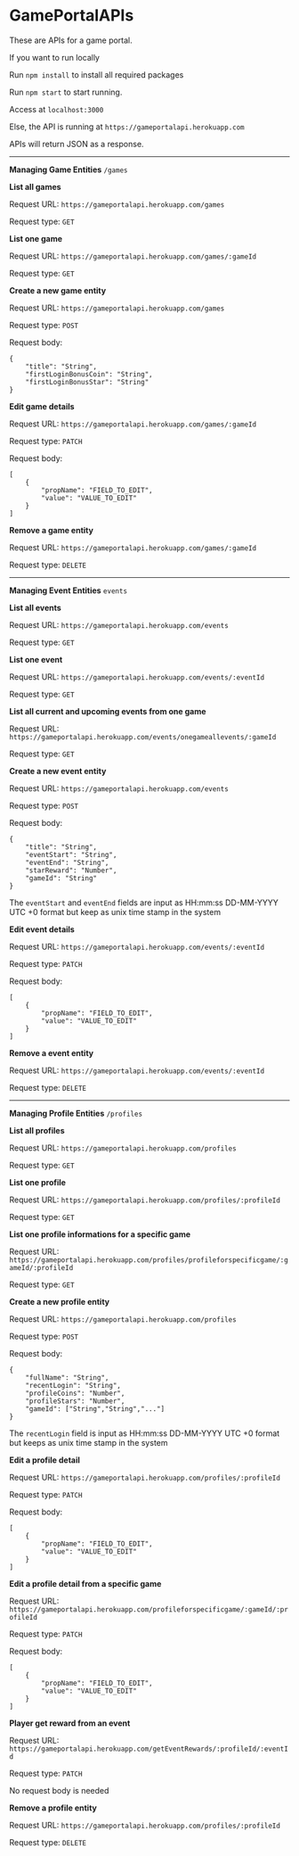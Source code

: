 # GamePortalAPIs

These are APIs for a game portal.

If you want to run locally

Run `npm install` to install all required packages

Run `npm start` to start running.

Access at `localhost:3000`

Else, the API is running at `https://gameportalapi.herokuapp.com`

APIs will return JSON as a response.

---

**Managing Game Entities** `/games`

**List all games**

Request URL: `https://gameportalapi.herokuapp.com/games`

Request type: `GET`

**List one game**

Request URL: `https://gameportalapi.herokuapp.com/games/:gameId`

Request type: `GET`

**Create a new game entity**

Request URL: `https://gameportalapi.herokuapp.com/games`

Request type: `POST`

Request body:
```
{
    "title": "String",
    "firstLoginBonusCoin": "String",
    "firstLoginBonusStar": "String"
}
```

**Edit game details**

Request URL: `https://gameportalapi.herokuapp.com/games/:gameId`

Request type: `PATCH`

Request body:
```
[
    {
        "propName": "FIELD_TO_EDIT",
        "value": "VALUE_TO_EDIT"
    }
]
```

**Remove a game entity**

Request URL: `https://gameportalapi.herokuapp.com/games/:gameId`

Request type: `DELETE`

---

**Managing Event Entities** `events`

**List all events**

Request URL: `https://gameportalapi.herokuapp.com/events`

Request type: `GET`

**List one event**

Request URL: `https://gameportalapi.herokuapp.com/events/:eventId`

Request type: `GET`

**List all current and upcoming events from one game**

Request URL: `https://gameportalapi.herokuapp.com/events/onegameallevents/:gameId`

Request type: `GET`

**Create a new event entity**

Request URL: `https://gameportalapi.herokuapp.com/events`

Request type: `POST`

Request body:
```
{
    "title": "String",
    "eventStart": "String",
    "eventEnd": "String",
    "starReward": "Number",
    "gameId": "String"
}
```
The `eventStart` and `eventEnd` fields are input as HH:mm:ss DD-MM-YYYY UTC +0 format but keep as unix time stamp in the system

**Edit event details**

Request URL: `https://gameportalapi.herokuapp.com/events/:eventId`

Request type: `PATCH`

Request body:
```
[
    {
        "propName": "FIELD_TO_EDIT",
        "value": "VALUE_TO_EDIT"
    }
]
```

**Remove a event entity**

Request URL: `https://gameportalapi.herokuapp.com/events/:eventId`

Request type: `DELETE`

---

**Managing Profile Entities** `/profiles`

**List all profiles**

Request URL: `https://gameportalapi.herokuapp.com/profiles`

Request type: `GET`

**List one profile**

Request URL: `https://gameportalapi.herokuapp.com/profiles/:profileId`

Request type: `GET`

**List one profile informations for a specific game**

Request URL: `https://gameportalapi.herokuapp.com/profiles/profileforspecificgame/:gameId/:profileId`

Request type: `GET`

**Create a new profile entity**

Request URL: `https://gameportalapi.herokuapp.com/profiles`

Request type: `POST`

Request body:
```
{
    "fullName": "String",
    "recentLogin": "String", 
    "profileCoins": "Number",
    "profileStars": "Number",
    "gameId": ["String","String","..."]
}
```
The `recentLogin` field is input as HH:mm:ss DD-MM-YYYY UTC +0 format but keeps as unix time stamp in the system


**Edit a profile detail**

Request URL: `https://gameportalapi.herokuapp.com/profiles/:profileId`

Request type: `PATCH`

Request body:
```
[
    {
        "propName": "FIELD_TO_EDIT",
        "value": "VALUE_TO_EDIT"
    }
]
```

**Edit a profile detail from a specific game**

Request URL: `https://gameportalapi.herokuapp.com/profileforspecificgame/:gameId/:profileId`

Request type: `PATCH`

Request body:
```
[
    {
        "propName": "FIELD_TO_EDIT",
        "value": "VALUE_TO_EDIT"
    }
]
```

**Player get reward from an event**

Request URL: `https://gameportalapi.herokuapp.com/getEventRewards/:profileId/:eventId`

Request type: `PATCH`

No request body is needed

**Remove a profile entity**

Request URL: `https://gameportalapi.herokuapp.com/profiles/:profileId`

Request type: `DELETE`